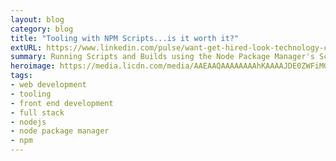 ```yaml
---
layout: blog
category: blog
title: "Tooling with NPM Scripts...is it worth it?"
extURL: https://www.linkedin.com/pulse/want-get-hired-look-technology-careerlinkedin-jobs-finds-villalobos/
summary: Running Scripts and Builds using the Node Package Manager's Script functionality is become more and more popular these days, but it it the best approach?
heroimage: https://media.licdn.com/media/AAEAAQAAAAAAAAhKAAAAJDE0ZWFiMGFlLWMwMTYtNGFlMC1hZjU1LTY5NGFhNmY5ZjFkNQ.jpg
tags:
- web development
- tooling
- front end development
- full stack
- nodejs
- node package manager
- npm
---
```

